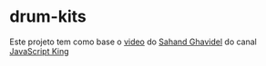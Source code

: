 # drum-kits
Este projeto tem como base o [video](https://www.youtube.com/watch?v=EWv2jnhZErc&amp;t=27344s) do [Sahand Ghavidel](https://github.com/sahandghavidel) do canal [JavaScript King](https://www.youtube.com/@JavaScriptKing)

